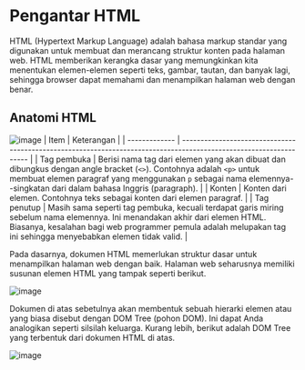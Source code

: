 # Pengantar HTML
HTML (Hypertext Markup Language) adalah bahasa markup standar yang digunakan untuk membuat dan merancang struktur konten pada halaman web. HTML memberikan kerangka dasar yang memungkinkan kita menentukan elemen-elemen seperti teks, gambar, tautan, dan banyak lagi, sehingga browser dapat memahami dan menampilkan halaman web dengan benar.

## Anatomi HTML 
![image](https://github.com/dapraws/WebProgrammingBasics-Repository/assets/122019775/3d663584-a2ab-48f0-85ba-07a71352ae23)
| Item          | Keterangan                                                                                                        |
| ------------- | ------------------------------------------------------------------------------------------------------------------ |
| Tag pembuka   | Berisi nama tag dari elemen yang akan dibuat dan dibungkus dengan angle bracket (`<>`). Contohnya adalah `<p>` untuk membuat elemen paragraf yang menggunakan `p` sebagai nama elemennya--singkatan dari dalam bahasa Inggris (paragraph). |
| Konten        | Konten dari elemen. Contohnya teks sebagai konten dari elemen paragraf.                                             |
| Tag penutup   | Masih sama seperti tag pembuka, kecuali terdapat garis miring sebelum nama elemennya. Ini menandakan akhir dari elemen HTML. Biasanya, kesalahan bagi web programmer pemula adalah melupakan tag ini sehingga menyebabkan elemen tidak valid. |

Pada dasarnya, dokumen HTML memerlukan struktur dasar untuk menampilkan halaman web dengan baik. Halaman web seharusnya memiliki susunan elemen HTML yang tampak seperti berikut.


![image](https://github.com/dapraws/WebProgrammingBasics-Repository/assets/122019775/1f52e0ca-e77a-4b0a-a8d5-82da9345f6ed)



Dokumen di atas sebetulnya akan membentuk sebuah hierarki elemen atau yang biasa disebut dengan DOM Tree (pohon DOM). Ini dapat Anda analogikan seperti silsilah keluarga. Kurang lebih, berikut adalah DOM Tree yang terbentuk dari dokumen HTML di atas.


![image](https://github.com/dapraws/WebProgrammingBasics-Repository/assets/122019775/86bf090d-466f-4adc-ab9f-143fd5c1576a)



